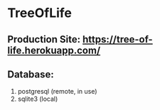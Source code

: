 # TreeOfLife

## Production Site: https://tree-of-life.herokuapp.com/

## Database: 

1. postgresql (remote, in use)
2. sqlite3 (local)

